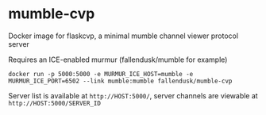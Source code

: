 # mumble-cvp
Docker image for flaskcvp, a minimal mumble channel viewer protocol server 

Requires an ICE-enabled murmur (fallendusk/mumble for example)

`docker run -p 5000:5000 -e MURMUR_ICE_HOST=mumble -e MURMUR_ICE_PORT=6502 --link mumble:mumble fallendusk/mumble-cvp`

Server list is available at `http://HOST:5000/`, server channels are viewable at `http://HOST:5000/SERVER_ID`
